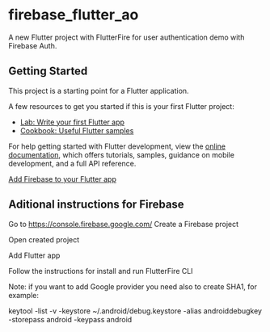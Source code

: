 # firebase_flutter_ao

A new Flutter project with FlutterFire for user authentication demo with Firebase Auth.

## Getting Started

This project is a starting point for a Flutter application.

A few resources to get you started if this is your first Flutter project:

- [Lab: Write your first Flutter app](https://docs.flutter.dev/get-started/codelab)
- [Cookbook: Useful Flutter samples](https://docs.flutter.dev/cookbook)

For help getting started with Flutter development, view the
[online documentation](https://docs.flutter.dev/), which offers tutorials,
samples, guidance on mobile development, and a full API reference.

[Add Firebase to your Flutter app](https://firebase.google.com/docs/flutter/setup?platform=android)

## Aditional instructions for Firebase

Go to https://console.firebase.google.com/
Create a Firebase project

Open created project

Add Flutter app

Follow the instructions for install and run FlutterFire CLI

Note: if you want to add Google provider you need also to create SHA1, for example:

keytool -list -v -keystore ~/.android/debug.keystore -alias androiddebugkey -storepass android -keypass android
